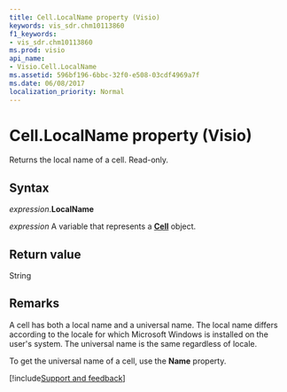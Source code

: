 ```yaml
---
title: Cell.LocalName property (Visio)
keywords: vis_sdr.chm10113860
f1_keywords:
- vis_sdr.chm10113860
ms.prod: visio
api_name:
- Visio.Cell.LocalName
ms.assetid: 596bf196-6bbc-32f0-e508-03cdf4969a7f
ms.date: 06/08/2017
localization_priority: Normal
---
```



# Cell.LocalName property (Visio)

Returns the local name of a cell. Read-only.


## Syntax

_expression_.**LocalName**

_expression_ A variable that represents a **[Cell](Visio.Cell.md)** object.


## Return value

String


## Remarks

A cell has both a local name and a universal name. The local name differs according to the locale for which Microsoft Windows is installed on the user's system. The universal name is the same regardless of locale.

To get the universal name of a cell, use the  **Name** property.

[!include[Support and feedback](~/includes/feedback-boilerplate.md)]